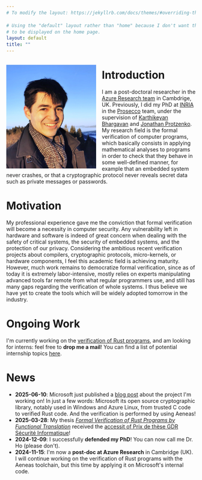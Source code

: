 ```yaml
---
# To modify the layout: https://jekyllrb.com/docs/themes/#overriding-theme-defaults

# Using the "default" layout rather than "home" because I don't want the blog posts
# to be displayed on the home page.
layout: default
title: ""
---
```


<img src="assets/profile/profile_picture.jpg"
     alt="Profile picture"
     height="275"
     style="float: left; margin-top: 15px; margin-right: 15px; margin-bottom: 0px" />

# Introduction

I am a post-doctoral researcher in the [Azure Research
team](https://www.microsoft.com/en-us/research/group/azure-research/)
in Cambdrige, UK.
Previously, I did my PhD at [INRIA](https://www.inria.fr/fr/centre-inria-de-paris) in
the [Prosecco](https://prosecco.gforge.inria.fr/) team, under the supervision of
[Karthikeyan Bhargavan](https://prosecco.gforge.inria.fr/personal/karthik/) and [Jonathan
Protzenko](https://jonathan.protzenko.fr/). My research field is the formal verification
of computer programs, which basically consists in applying mathematical analyses to
programs in order to check that they behave in some well-defined manner, for example that
an embedded system never crashes, or that a cryptographic protocol never reveals secret
data such as private messages or passwords.

# Motivation

My professional experience gave me the conviction that formal verification will become a
necessity in computer security. Any vulnerability left in hardware and software is indeed
of great concern when dealing with the safety of critical systems, the security of
embedded systems, and the protection of our privacy. Considering the ambitious recent
verification projects about compilers, cryptographic protocols, micro-kernels, or hardware
components, I feel this academic field is achieving maturity. However, much work remains
to democratize formal verification, since as of today it is extremely labor-intensive,
mostly relies on experts manipulating advanced tools far remote from what regular
programmers use, and still has many gaps regarding the verification of whole systems. I
thus believe we have yet to create the tools which will be widely adopted tomorrow in the
industry.

# Ongoing Work

I'm currently working on the [verification of Rust programs](1-projects.html#Aeneas), and
am looking for interns: feel free to **drop me a mail**! You can find a list of potential
internship topics [here](/assets/documents/rust-internship-proposals.pdf).

# News

- **2025-06-10**: Microsoft just published a [blog
  post](https://www.microsoft.com/en-us/research/blog/rewriting-symcrypt-in-rust-to-modernize-microsofts-cryptographic-library/)
  about the project I'm working on! In just a few words: Microsoft its open source
  cryptographic library, notably used in Windows and Azure Linux, from trusted
  C code to verified Rust code. And the verification is performed by using Aeneas!
- **2025-03-28**: My thesis [*Formal Verification of Rust Programs by Functional
  Translation*](papers/thesis-manuscript.pdf) received the
  [accessit of Prix de thèse GDR Sécurité Informatique](https://gdr-securite.irisa.fr/actualite/prix-de-these-2025/#:~:text=Le%20GDR%20Sécurité%20Informatique%20délivre,Christina%20Boura%20et%20Yann%20Rotella.)!
- **2024-12-09**: I successfully **defended my PhD**! You can now call me Dr. Ho (please don't).
- **2024-11-15**: I'm now a **post-doc at Azure Research** in Cambridge (UK). I will continue
  working on the verification of Rust programs with the Aeneas toolchain, but this time
  by applying it on Microsoft's internal code.
